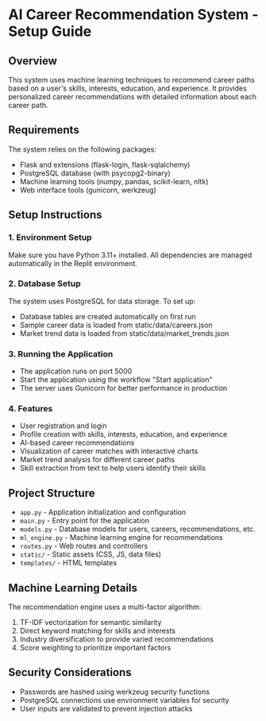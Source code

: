 # AI Career Recommendation System - Setup Guide

## Overview
This system uses machine learning techniques to recommend career paths based on a user's skills, interests, education, and experience. It provides personalized career recommendations with detailed information about each career path.

## Requirements
The system relies on the following packages:
- Flask and extensions (flask-login, flask-sqlalchemy)
- PostgreSQL database (with psycopg2-binary)
- Machine learning tools (numpy, pandas, scikit-learn, nltk)
- Web interface tools (gunicorn, werkzeug)

## Setup Instructions

### 1. Environment Setup
Make sure you have Python 3.11+ installed. All dependencies are managed automatically in the Replit environment.

### 2. Database Setup
The system uses PostgreSQL for data storage. To set up:
- Database tables are created automatically on first run
- Sample career data is loaded from static/data/careers.json
- Market trend data is loaded from static/data/market_trends.json

### 3. Running the Application
- The application runs on port 5000
- Start the application using the workflow "Start application"
- The server uses Gunicorn for better performance in production

### 4. Features
- User registration and login
- Profile creation with skills, interests, education, and experience
- AI-based career recommendations
- Visualization of career matches with interactive charts
- Market trend analysis for different career paths
- Skill extraction from text to help users identify their skills

## Project Structure
- `app.py` - Application initialization and configuration
- `main.py` - Entry point for the application
- `models.py` - Database models for users, careers, recommendations, etc.
- `ml_engine.py` - Machine learning engine for recommendations
- `routes.py` - Web routes and controllers
- `static/` - Static assets (CSS, JS, data files)
- `templates/` - HTML templates

## Machine Learning Details
The recommendation engine uses a multi-factor algorithm:
1. TF-IDF vectorization for semantic similarity
2. Direct keyword matching for skills and interests
3. Industry diversification to provide varied recommendations
4. Score weighting to prioritize important factors

## Security Considerations
- Passwords are hashed using werkzeug security functions
- PostgreSQL connections use environment variables for security
- User inputs are validated to prevent injection attacks